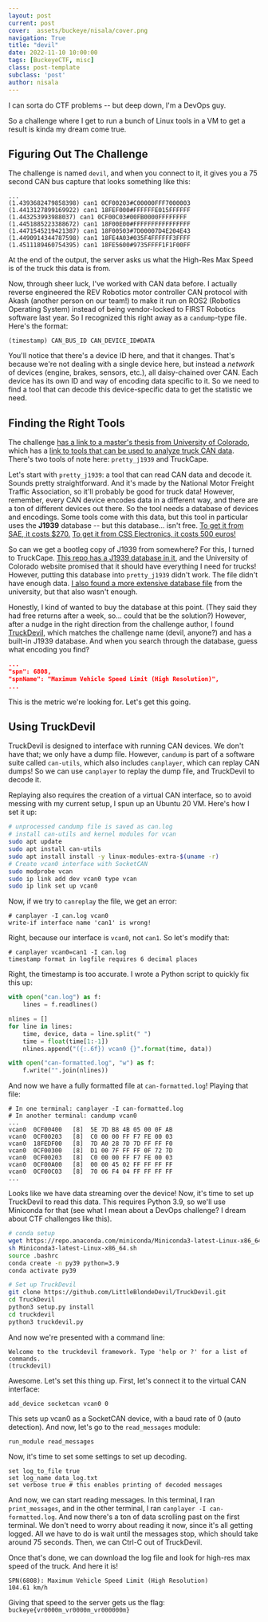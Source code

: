 ```yaml
---
layout: post
current: post
cover:  assets/buckeye/nisala/cover.png
navigation: True
title: "devil"
date: 2022-11-10 10:00:00
tags: [BuckeyeCTF, misc]
class: post-template
subclass: 'post'
author: nisala
---
```


I can sorta do CTF problems -- but deep down, I'm a DevOps guy.

So a challenge where I get to run a bunch of Linux tools in a VM to get a result is kinda my dream come true.

## Figuring Out The Challenge

The challenge is named `devil`, and when you connect to it, it gives you a 75 second CAN bus capture 
that looks something like this:

```
...
(1.4393682479858398) can1 0CF00203#C00000FFF7000003
(1.4413127899169922) can1 18FEF000#FFFFFFE015FFFFFF
(1.443253993988037) can1 0CF00C03#00FB0000FFFFFFFF
(1.4451885223388672) can1 18F00E00#FFFFFFFFFFFFFFFF
(1.4471545219421387) can1 18F00503#7D00007D4E204E43
(1.4490914344787598) can1 18FE4A03#035F4FFFFFF3FFFF
(1.4511189460754395) can1 18FE5600#9735FFFF1F1F00FF
```

At the end of the output, the server asks us what the High-Res Max Speed is of the truck 
this data is from.

Now, through sheer luck, I've worked with CAN data before. I actually reverse
engineered the REV Robotics motor controller CAN protocol with Akash (another person on our team!) 
to make it run on ROS2 (Robotics Operating System) instead of being vendor-locked to
FIRST Robotics software last year. So I recognized this right away as a `candump`-type file. Here's the format:

```
(timestamp) CAN_BUS_ID CAN_DEVICE_ID#DATA
```

You'll notice that there's a device ID here, and that it changes. That's because we're not dealing with a single device here,
but instead a *network* of devices (engine, brakes, sensors, etc.), all daisy-chained over CAN. Each device has its 
own ID and way of encoding data specific to it. So we need to find a tool that can decode this device-specific data 
to get the statistic we need.

## Finding the Right Tools

The challenge [has a link to a master's thesis from University of Colorado](https://www.engr.colostate.edu/~jdaily/J1939/candata.html),
which has a [link to tools that can be used to analyze truck CAN data](https://www.engr.colostate.edu/~jdaily/J1939/tools.html). There's
two tools of note here: `pretty_j1939` and TruckCape. 

Let's start with `pretty_j1939`: a tool that can read CAN data and decode it. Sounds pretty straightforward. And it's
made by the National Motor Freight Traffic Association, so it'll probably be good for truck data! However, remember, every CAN
device encodes data in a different way, and there are a ton of different devices out there. So the tool needs a database of devices
and encodings. Some tools come with this data, but this tool in particular uses the **J1939** database -- but this database... isn't free. 
[To get it from SAE, it costs $270.](https://www.sae.org/standards/content/j1939da_201907/) [To get it from CSS Electronics, it costs 500 euros!](https://www.csselectronics.com/products/j1939-dbc-file) 

So can we get a bootleg copy of J1939 from somewhere? For this, I turned to TruckCape. [This repo has a J1939 database in it](https://github.com/SystemsCyber/TruckCapeProjects/blob/master/Jupyter/J1939db.json), and the University of Colorado website promised that it should have everything I need for trucks! However, putting this database into `pretty_j1939` didn't work. The file didn't have enough data. [I also found a more extensive database file](https://www.wheelodex.org/projects/turp1210/) from the university, but that also wasn't enough.

Honestly, I kind of wanted to buy the database at this point. (They said they had free returns after a week, so... could that be the solution?) However, after a nudge in the right direction from the challenge author, I found [TruckDevil](https://github.com/LittleBlondeDevil/TruckDevil/), which matches the challenge name (devil, anyone?) and has a built-in J1939 database. And when you search through the database, guess what encoding you find?

```json
...
"spn": 6808,
"spnName": "Maximum Vehicle Speed Limit (High Resolution)",
...
```

This is the metric we're looking for. Let's get this going.

## Using TruckDevil

TruckDevil is designed to interface with running CAN devices. We don't have that; we only have a dump file. 
However, `candump` is part of a software suite called `can-utils`, which also includes `canplayer`, which can replay CAN dumps! 
So we can use `canplayer` to replay the dump file, and TruckDevil to decode it.

Replaying also requires the creation of a virtual CAN interface, so to avoid messing with my current setup, I spun up an Ubuntu 20 VM. Here's how I set it up:

```bash
# unprocessed candump file is saved as can.log
# install can-utils and kernel modules for vcan
sudo apt update
sudo apt install can-utils
sudo apt install install -y linux-modules-extra-$(uname -r)
# Create vcan0 interface with SocketCAN
sudo modprobe vcan
sudo ip link add dev vcan0 type vcan
sudo ip link set up vcan0
```

Now, if we try to `canreplay` the file, we get an error:

```
# canplayer -I can.log vcan0
write-if interface name 'can1' is wrong!
```

Right, because our interface is `vcan0`, not `can1`. So let's modify that:

```
# canplayer vcan0=can1 -I can.log
timestamp format in logfile requires 6 decimal places
```

Right, the timestamp is too accurate. I wrote a Python script to quickly fix this up:

```py
with open("can.log") as f:
    lines = f.readlines()

nlines = []
for line in lines:
    time, device, data = line.split(" ")
    time = float(time[1:-1])
    nlines.append("({:.6f}) vcan0 {}".format(time, data))

with open("can-formatted.log", "w") as f:
    f.write("".join(nlines))
```

And now we have a fully formatted file at `can-formatted.log`! Playing that file:

```
# In one terminal: canplayer -I can-formatted.log
# In another terminal: candump vcan0
...
vcan0  0CF00400   [8]  5E 7D B8 4B 05 00 0F AB
vcan0  0CF00203   [8]  C0 00 00 FF F7 FE 00 03
vcan0  18FEDF00   [8]  7D A0 28 7D 7D FF FF F0
vcan0  0CF00300   [8]  D1 00 7F FF FF 0F 72 7D
vcan0  0CF00203   [8]  C0 00 00 FF F7 FE 00 03
vcan0  0CF00A00   [8]  00 00 45 02 FF FF FF FF
vcan0  0CF00C03   [8]  70 06 F4 04 FF FF FF FF
...
```

Looks like we have data streaming over the device! Now, it's time to set up TruckDevil to read this data. This requires Python 3.9, so we'll use Miniconda for that (see what I mean about a DevOps challenge? I dream about CTF challenges like this).

```bash
# conda setup
wget https://repo.anaconda.com/miniconda/Miniconda3-latest-Linux-x86_64.sh
sh Miniconda3-latest-Linux-x86_64.sh
source .bashrc
conda create -n py39 python=3.9
conda activate py39

# Set up TruckDevil
git clone https://github.com/LittleBlondeDevil/TruckDevil.git
cd TruckDevil
python3 setup.py install
cd truckdevil
python3 truckdevil.py
```

And now we're presented with a command line:
```
Welcome to the truckdevil framework. Type 'help or ?' for a list of commands.
(truckdevil) 
```

Awesome. Let's set this thing up. First, let's connect it to the virtual CAN interface:

```
add_device socketcan vcan0 0
```

This sets up vcan0 as a SocketCAN device, with a baud rate of 0 (auto detection). And now, let's go to the `read_messages` module:

```
run_module read_messages
```

Now, it's time to set some settings to set up decoding.

```
set log_to_file true
set log_name data_log.txt
set verbose true # this enables printing of decoded messages
```

And now, we can start reading messages. In this terminal, I ran `print_messages`, and in the other terminal, I ran `canplayer -I can-formatted.log`. And now there's a ton of data scrolling past on the first terminal. We don't need to worry about reading it now, since it's all getting logged. All we have to do is wait until the messages stop, which should take around 75 seconds. Then, we can Ctrl-C out of TruckDevil.

Once that's done, we can download the log file and look for high-res max speed of the truck. And here it is! 

```
SPN(6808): Maximum Vehicle Speed Limit (High Resolution)
104.61 km/h
```

Giving that speed to the server gets us the flag: `buckeye{vr0000m_vr0000m_vr000000m}`